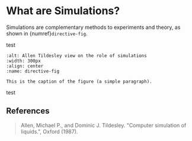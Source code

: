 # What are Simulations?

Simulations are complementary methods to experiments and theory, as shown in {numref}`directive-fig`.

test

```{figure} ./_figures/Molecular_simulation_process.png
:alt: Allen Tildesley view on the role of simulations
:width: 300px
:align: center
:name: directive-fig

This is the caption of the figure (a simple paragraph).

```

test

## References

> Allen, Michael P., and Dominic J. Tildesley. "Computer simulation of liquids.", Oxford (1987).
